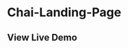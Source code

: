 # Chai-Landing-Page
## View Live Demo 
<h1> 
 <a href="https://divya6265.github.io/Chai-Landing-Page/"></a>
</h1>
